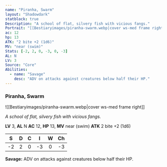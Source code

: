 ```yaml
---
name: "Piranha, Swarm"
layout: "Shadowdark"
statblock: true
Description: "A school of flat, silvery fish with vicious fangs."
Portrait: "[[Bestiaryimages/piranha-swarm.webp|cover ws-med frame right]]"
ac: 12
hp: 13
ATK: "2 bite +2 (1d6)"
MV: "near (swim)"
Stats: [-2, 2, 0, -3, 0, -3]
AL: N
LV: 3
Source: "Core"
Abilities:
  - name: "Savage"
    desc: "ADV on attacks against creatures below half their HP."
---
```


### Piranha, Swarm

![[Bestiaryimages/piranha-swarm.webp|cover ws-med frame right]]

_A school of flat, silvery fish with vicious fangs._

**LV** 3, **AL** N
**AC** 12, **HP** 13, **MV** near (swim)
**ATK** 2 bite +2 (1d6)

|  S  |  D  |  C  |  I  |  W  |  Ch  |
|:---:|:---:|:---:|:---:|:---:|:----:|
| -2 | 2 | 0 | -3 | 0 | -3 |

**Savage:** ADV on attacks against creatures below half their HP.

